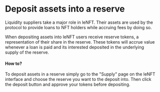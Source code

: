 # Deposit assets into a reserve

Liquidity suppliers take a major role in leNFT. Their assets are used by the protocol to provide loans to NFT holders while accruing fees by doing so.

When depositing assets into leNFT users receive reserve tokens, a representation of their share in the reserve. These tokens will accrue value whenever a loan is paid and its interested deposited in the underlying supply of the reserve.

#### How to?

To deposit assets in a reserve simply go to the "Supply" page on the leNFT interface and choose the reserve you want to the deposit into. Then click the deposit button and approve your tokens before depositing.
